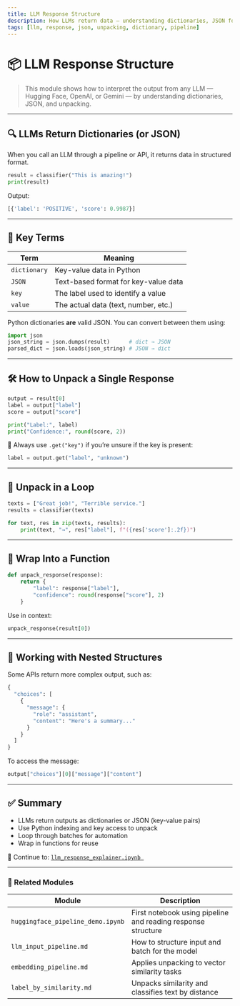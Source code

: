 ```yaml
---
title: LLM Response Structure
description: How LLMs return data — understanding dictionaries, JSON format, and how to unpack them in Python
tags: [llm, response, json, unpacking, dictionary, pipeline]
---
```


# 📦 LLM Response Structure

> This module shows how to interpret the output from any LLM — Hugging Face, OpenAI, or Gemini — by understanding dictionaries, JSON, and unpacking.

---

## 🔍 LLMs Return Dictionaries (or JSON)

When you call an LLM through a pipeline or API, it returns data in structured format.

```python
result = classifier("This is amazing!")
print(result)
```

Output:
```python
[{'label': 'POSITIVE', 'score': 0.9987}]
```

---

## 🧠 Key Terms

| Term        | Meaning                              |
|-------------|---------------------------------------|
| `dictionary`| Key-value data in Python              |
| `JSON`      | Text-based format for key-value data  |
| `key`       | The label used to identify a value    |
| `value`     | The actual data (text, number, etc.)  |

Python dictionaries **are** valid JSON. You can convert between them using:

```python
import json
json_string = json.dumps(result)      # dict → JSON
parsed_dict = json.loads(json_string) # JSON → dict
```

---

## 🛠 How to Unpack a Single Response

```python
output = result[0]
label = output["label"]
score = output["score"]

print("Label:", label)
print("Confidence:", round(score, 2))
```

📌 Always use `.get("key")` if you’re unsure if the key is present:
```python
label = output.get("label", "unknown")
```

---

## 🔁 Unpack in a Loop

```python
texts = ["Great job!", "Terrible service."]
results = classifier(texts)

for text, res in zip(texts, results):
    print(text, "→", res["label"], f"({res['score']:.2f})")
```

---

## 🔧 Wrap Into a Function

```python
def unpack_response(response):
    return {
        "label": response["label"],
        "confidence": round(response["score"], 2)
    }
```

Use in context:
```python
unpack_response(result[0])
```

---

## 🧾 Working with Nested Structures

Some APIs return more complex output, such as:

```python
{
  "choices": [
    {
      "message": {
        "role": "assistant",
        "content": "Here's a summary..."
      }
    }
  ]
}
```

To access the message:
```python
output["choices"][0]["message"]["content"]
```

---

## ✅ Summary

- LLMs return outputs as dictionaries or JSON (key-value pairs)
- Use Python indexing and key access to unpack
- Loop through batches for automation
- Wrap in functions for reuse

📘 Continue to: [`llm_response_explainer.ipynb `](llm_response_explainer.md )

---

### 🔗 Related Modules

| Module                                   | Description                                                   |
| ---------------------------------------- | ------------------------------------------------------------- |
| `huggingface_pipeline_demo.ipynb`        | First notebook using pipeline and reading response structure  |
| `llm_input_pipeline.md`                  | How to structure input and batch for the model                |
| `embedding_pipeline.md`                  | Applies unpacking to vector similarity tasks                  |
| `label_by_similarity.md`                 | Unpacks similarity and classifies text by distance            |
